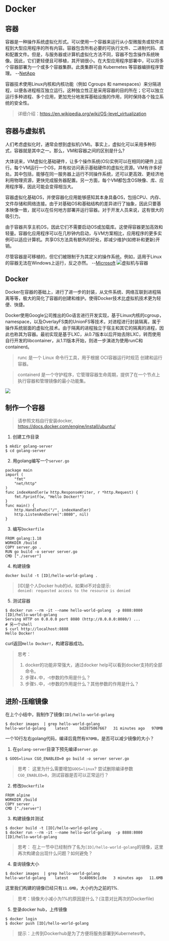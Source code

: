 # Docker

## 容器
容器是一种操作系统虚拟化形式。可以使用一个容器来运行从小型微服务或软件进程到大型应用程序的所有内容。容器包含所有必要的可执行文件、二进制代码、库和配置文件。但是，与服务器或计算机虚拟化方法不同，容器不包含操作系统映像。因此，它们更轻便且可移植，其开销很小。在大型应用程序部署中，可以将多个容器部署为一个或多个容器集群。此类集群可由 Kubernetes 等容器编排程序管理。 --[NetApp](https://www.netapp.com/zh-hans/devops-solutions/what-are-containers/)

容器技术使用Linux内核和内核功能（例如 Cgroups 和 namespaces）来分隔进程，以便各进程相互独立运行。这种独立性正是采用容器的目的所在；它可以独立运行多种进程、多个应用，更加充分地发挥基础设施的作用，同时保持各个独立系统的安全性。
>详细介绍：https://en.wikipedia.org/wiki/OS-level_virtualization

## 容器与虚拟机
人们考虑虚拟化时，通常会想到虚拟机(VM)。事实上，虚拟化可以采用多种形式，容器就是其中之一。那么，VM和容器之间的区别是什么?

大体说来，VM虚拟化基础硬件，让多个操作系统(OS)实例可以在相同的硬件上运行。每个VM运行一个OS，并有权访问表示基础硬件的虚拟化资源。VM有许多好处。其中包括，能够在同一服务器上运行不同操作系统，还可以更高效、更经济地利用物理资源，更快完成服务器配置。另一方面，每个VM都包含OS映像、库、应用程序等，因此可能会变得相当大。

容器虚拟化基础OS，并使容器化应用能够感知其本身具备OS，包括CPU、内存、文件存储和网络连接。由于对基础OS和基础结构的差异进行了抽象，因此只要基本映像一致，就可以在任何地方部署并运行容器。对于开发人员来说，这有很大的吸引力。

由于容器共享主机OS，因此它们不需要启动OS或加载库。这使得容器更加高效和轻量。容器化应用程序可以在几秒钟内启动，与VM方案相比，应用程序的更多实例可以适应计算机。共享OS方法具有额外的好处，即减少维护(如修补和更新)开销。

尽管容器是可移植的，但它们被限制于为其定义的操作系统。例如，适用于Linux的容器无法在Windows上运行，反之亦然。 --[Microsoft](https://azure.microsoft.com/zh-cn/overview/what-is-a-container/#overview)
![虚拟机与容器](https://www.redhat.com/cms/managed-files/styles/wysiwyg_full_width/s3/virtualization-vs-containers_transparent.png?itok=q-E2I2-L)

## Docker
Docker在容器的基础上，进行了进一步的封装，从文件系统、网络互联到进程隔离等等，极大的简化了容器的创建和维护。使得Docker技术比虚拟机技术更为轻便、快捷。

Docker使用Google公司推出的Go语言进行开发实现，基于Linux内核的cgroup，namespace，以及OverlayFS类的UnionFS等技术，对进程进行封装隔离，属于操作系统层面的虚拟化技术。由于隔离的进程独立于宿主和其它的隔离的进程，因此也称其为容器。最初实现是基于LXC，从0.7版本以后开始去除LXC，转而使用自行开发的libcontainer，从1.11版本开始，则进一步演进为使用runC和containerd。
> runc 是一个 Linux 命令行工具，用于根据 OCI容器运行时规范 创建和运行容器。

> containerd 是一个守护程序，它管理容器生命周期，提供了在一个节点上执行容器和管理镜像的最小功能集。

![](https://docs.microsoft.com/en-us/virtualization/windowscontainers/deploy-containers/media/docker-on-linux.png)

## 制作一个容器
> 请参照文档自行安装docker, https://docs.docker.com/engine/install/ubuntu/

1. 创建工作目录
```shell
$ mkdir golang-server
$ cd golang-server
```

2. 用golang编写一个`server.go` 
```golang
package main
import (
    "fmt"
    "net/http"
)
func indexHandler(w http.ResponseWriter, r *http.Request) {
    fmt.Fprintf(w, "Hello Docker!")
}
func main() {
    http.HandleFunc("/", indexHandler)
    http.ListenAndServe(":8080", nil)
}
```

3. 编写`Dockerfile`
```
FROM golang:1.18
WORKDIR /build
COPY server.go .
RUN go build -o server server.go
CMD ["./server"]
```

4. 构建镜像
```
docker build -t [ID]/hello-world-golang .
```
> [ID]是个人Docker hub的id，如果id不对会提示:  
`denied: requested access to the resource is denied`

5. 测试容器
```
$ docker run --rm -it --name hello-world-golang  -p 8888:8080 [ID]/hello-world-golang
Serving HTTP on 0.0.0.0 port 8080 (http://0.0.0.0:8080/) ...
# 另一个shell
$ curl http://localhost:8888
Hello Docker!
```
curl返回`Hello Docker!`，构建容器成功。
> 思考：  
> 1. docker的功能非常强大，通过docker help可以看到docker支持的全部命令。
> 2. 步骤`4.`中，-t参数的作用是什么？
> 3. 步骤`5.`中，-t参数的作用是什么？其他参数的作用是什么？


## 进阶-压缩镜像
在上个小结中，我制作了镜像`[ID]/hello-world-golang`
```shell
$ docker images  | grep hello-world-golang
hello-world-golang    latest     bd2875867667   31 minutes ago   970MB
```
一个10行左右golang代码，编译后竟然有`970MB`，是否可以减少镜像的大小？

1. 在`golang-server`目录下预先编译`server.go`
```
$ GOOS=linux CGO_ENABLED=0 go build -o server server.go
```
> 思考：
> 这里为什么需要增加`GOOS=linux`?
> 尝试删除编译参数`CGO_ENABLED=0`，测试容器是否可以正常运行？

2. 修改`Dockerfile`
```
FROM alpine
WORKDIR /build
COPY server .
CMD ["./server"]
```

3. 构建镜像并测试
```
$ docker build -t [ID]/hello-world-golang .
$ docker run --rm -it --name hello-world-golang  -p 8888:8080 [ID]/hello-world-golang
```
> 思考：
> 在上一节中已经制作了名为`[ID]/hello-world-golang`的镜像，这里再次构建会出现什么问题？如何避免？

4. 查询镜像大小
```shell
$ docker images  | grep hello-world-golang
hello-world-golang    latest     5c48069c1c8e   3 minutes ago   11.6MB
```
这里我们构建的镜像已经只有`11.6MB`，大小约为之前的1%.
> 思考：镜像大小减小为1%的原因是什么？(注意对比两次的Dockerfile)

5. 登录docker hub，上传镜像
```shell
$ docker login
$ docker push [ID]/hello-world-golang
```
> 提示：上传到Dockerhub是为了方便将服务部署到Kubernetes中。

